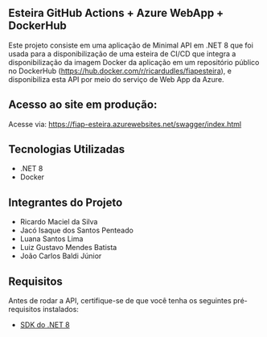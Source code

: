 ## Esteira GitHub Actions + Azure WebApp + DockerHub
Este projeto consiste em uma aplicação de Minimal API em .NET 8 que foi usada para a disponibilização de uma esteira de CI/CD que integra a disponibilização da imagem Docker da aplicação em um repositório público no DockerHub (https://hub.docker.com/r/ricardudles/fiapesteira), e disponibiliza esta API por meio do serviço de Web App da Azure.

## Acesso ao site em produção:
Acesse via: https://fiap-esteira.azurewebsites.net/swagger/index.html

## Tecnologias Utilizadas

- .NET 8
- Docker

## Integrantes do Projeto

- Ricardo Maciel da Silva
- Jacó Isaque dos Santos Penteado
- Luana Santos Lima
- Luiz Gustavo Mendes Batista
- João Carlos Baldi Júnior
  
## Requisitos

Antes de rodar a API, certifique-se de que você tenha os seguintes pré-requisitos instalados:

- [SDK do .NET 8](https://dotnet.microsoft.com/download/dotnet/8.0)
